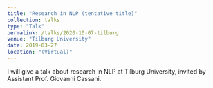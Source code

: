 ```yaml
---
title: "Research in NLP (tentative title)"
collection: talks
type: "Talk"
permalink: /talks/2020-10-07-tilburg
venue: "Tilburg University"
date: 2019-03-27
location: "(Virtual)" 
---
```


I will give a talk about research in NLP at Tilburg University, invited by Assistant Prof. Giovanni Cassani.